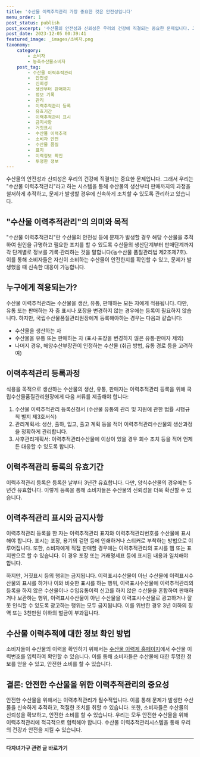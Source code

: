 ```yaml
---
title: '수산물 이력추적관리 가장 중요한 것은 안전성입니다'
menu_order: 1
post_status: publish
post_excerpt: '수산물의 안전성과 신뢰성은 우리의 건강에 직결되는 중요한 문제입니다. 그래서 우리는  수산물 이력추적관리 라고 하는 시스템을 통해 수산물의 생산부터 판매까지의 과정을 철저하게 추적하고, 문제가 발생할 경우에 신속하게 조치할 수 있도록 관리하고 있습니다.'
post_date: 2023-12-05 00:39:41
featured_image: _images/소비자.png
taxonomy:
    category:
        - 소비자
        - 농축수산물소비자
    post_tag:
        - 수산물 이력추적관리
        -  안전성
        -  신뢰성
        -  생산부터 판매까지
        -  정보 기록
        -  관리
        -  이력추적관리 등록
        -  유효기간
        -  이력추적관리 표시
        -  금지사항
        -  거짓표시
        -  수산물 이력추적
        -  소비자 안전
        -  수산물 품질
        -  표지
        -  이력정보 확인
        -  투명한 정보
---
```




수산물의 안전성과 신뢰성은 우리의 건강에 직결되는 중요한 문제입니다. 그래서 우리는 "수산물 이력추적관리"라고 하는 시스템을 통해 수산물의 생산부터 판매까지의 과정을 철저하게 추적하고, 문제가 발생할 경우에 신속하게 조치할 수 있도록 관리하고 있습니다.

## "수산물 이력추적관리"의 의미와 목적

"수산물 이력추적관리"란 수산물의 안전성 등에 문제가 발생할 경우 해당 수산물을 추적하여 원인을 규명하고 필요한 조치를 할 수 있도록 수산물의 생산단계부터 판매단계까지 각 단계별로 정보를 기록·관리하는 것을 말합니다(농수산물 품질관리법 제2조제7호). 이를 통해 소비자들은 자신이 소비하는 수산물이 안전한지를 확인할 수 있고, 문제가 발생했을 때 신속한 대응이 가능합니다.

## 누구에게 적용되는가?

수산물 이력추적관리는 수산물을 생산, 유통, 판매하는 모든 자에게 적용됩니다. 다만, 유통 또는 판매하는 자 중 표시나 포장을 변경하지 않는 경우에는 등록이 필요하지 않습니다. 하지만, 국립수산물품질관리원장에게 등록해야하는 경우는 다음과 같습니다:

- 수산물을 생산하는 자
- 수산물을 유통 또는 판매하는 자 (표시·포장을 변경하지 않은 유통·판매자 제외)
- 나머지 경우, 해양수산부장관이 인정하는 수산물 (취급 방법, 유통 경로 등을 고려하여)

## 이력추적관리 등록과정

식용을 목적으로 생산하는 수산물의 생산, 유통, 판매자는 이력추적관리 등록을 위해 국립수산물품질관리원장에게 다음 서류를 제출해야 합니다:

1. 수산물 이력추적관리 등록신청서 (수산물 유통의 관리 및 지원에 관한 법률 시행규칙 별지 제3호서식)
2. 관리계획서: 생산, 출하, 입고, 출고 계획 등을 적어 이력추적관리수산물의 생산과정을 정확하게 관리합니다.
3. 사후관리계획서: 이력추적관리수산물에 이상이 있을 경우 회수 조치 등을 적어 언제든 대응할 수 있도록 합니다.

## 이력추적관리 등록의 유효기간

이력추적관리 등록은 등록한 날부터 3년간 유효합니다. 다만, 양식수산물의 경우에는 5년간 유효합니다. 이렇게 등록을 통해 소비자들은 수산물의 신뢰성을 더욱 확신할 수 있습니다.

## 이력추적관리 표시와 금지사항

이력추적관리 등록을 한 자는 이력추적관리 표지와 이력추적관리번호를 수산물에 표시해야 합니다. 표시는 포장, 용기의 겉면 등에 인쇄하거나 스티커로 부착하는 방법으로 이루어집니다. 또한, 소비자에게 직접 판매할 경우에는 이력추적관리의 표시를 햄 또는 표지판으로 할 수 있습니다. 이 경우 포장 또는 거래명세표 등에 표시된 내용과 일치해야 합니다.

하지만, 거짓표시 등의 행위는 금지됩니다. 이력표시수산물이 아닌 수산물에 이력표시수산물의 표시를 하거나 이와 비슷한 표시를 하는 행위, 이력표시수산물에 이력추적관리의 등록을 하지 않은 수산물이나 수입유통이력 신고를 하지 않은 수산물을 혼합하여 판매하거나 보관하는 행위, 이력표시수산물이 아닌 수산물을 이력표시수산물로 광고하거나 잘못 인식할 수 있도록 광고하는 행위는 모두 금지됩니다. 이를 위반한 경우 3년 이하의 징역 또는 3천만원 이하의 벌금이 부과됩니다.

## 수산물 이력추적에 대한 정보 확인 방법

소비자들이 수산물의 이력을 확인하기 위해서는 [수산물 이력제 홈페이지](http://www.fishtrace.go.kr)에서 수산물 이력번호를 입력하여 확인할 수 있습니다. 이를 통해 소비자들은 수산물에 대한 투명한 정보를 얻을 수 있고, 안전한 소비를 할 수 있습니다.

## 결론: 안전한 수산물을 위한 이력추적관리의 중요성

안전한 수산물을 위해서는 이력추적관리가 필수적입니다. 이를 통해 문제가 발생한 수산물을 신속하게 추적하고, 적절한 조치를 취할 수 있습니다. 또한, 소비자들은 수산물의 신뢰성을 확보하고, 안전한 소비를 할 수 있습니다. 우리는 모두 안전한 수산물을 위해 이력추적관리에 적극적으로 협력해야 합니다. 수산물 이력추적관리시스템을 통해 우리의 건강과 안전을 지킬 수 있습니다.
<!-- wp:separator -->
<hr class="wp-block-separator has-alpha-channel-opacity"/>
<!-- /wp:separator -->

<!-- wp:group {"backgroundColor":"base","layout":{"type":"constrained"}} -->
<div class="wp-block-group has-base-background-color has-background"><!-- wp:paragraph {"align":"center","fontSize":"medium"} -->
<p class="has-text-align-center has-large-font-size"><strong>다자녀가구 관련 글 바로가기</strong></p>
<!-- /wp:paragraph -->


<!-- wp:latest-posts
{"categories":[{"id":22700,"count":19,"description":"","link":"https://uknowlaw.com/category/%eb%8b%a4%ec%9e%90%eb%85%80%ea%b0%80%ea%b5%ac/","name":"다자녀가구","slug":"다자녀가구","taxonomy":"category","parent":0,"meta":[],"_links":{"self":[{"href":"https://uknowlaw.com/wp-json/wp/v2/categories/22700"}],"collection":[{"href":"https://uknowlaw.com/wp-json/wp/v2/categories"}],"about":[{"href":"https://uknowlaw.com/wp-json/wp/v2/taxonomies/category"}],"wp:post_type":[{"href":"https://uknowlaw.com/wp-json/wp/v2/posts?categories=22700"}],"curies":[{"name":"wp","href":"https://api.w.org/{rel}","templated":true}]}}],"postsToShow":100,"excerptLength":28,"postLayout":"grid","columns":2,"featuredImageAlign":"left","featuredImageSizeSlug":"large","fontSize":"small"} /--></div>
<!-- /wp:group -->